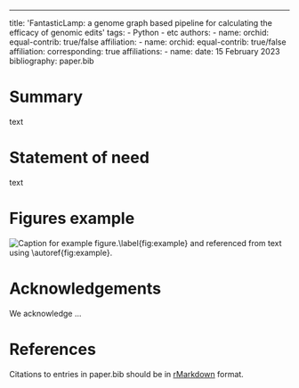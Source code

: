 ---
title: 'FantasticLamp: a genome graph based pipeline for calculating the efficacy of genomic edits'
tags:
    - Python
    - etc
authors:
    - name:
      orchid:
      equal-contrib: true/false
      affiliation:
    - name:
      orchid:
      equal-contrib: true/false
      affiliation:
      corresponding: true
affiliations:
    - name:
date: 15 February 2023
bibliography: paper.bib

# Summary

text

# Statement of need

text

# Figures example

![Caption for example figure.\label{fig:example}](figure.png)
and referenced from text using \autoref{fig:example}.

# Acknowledgements

We acknowledge ...

# References
Citations to entries in paper.bib should be in
[rMarkdown](http://rmarkdown.rstudio.com/authoring_bibliographies_and_citations.html)
format.